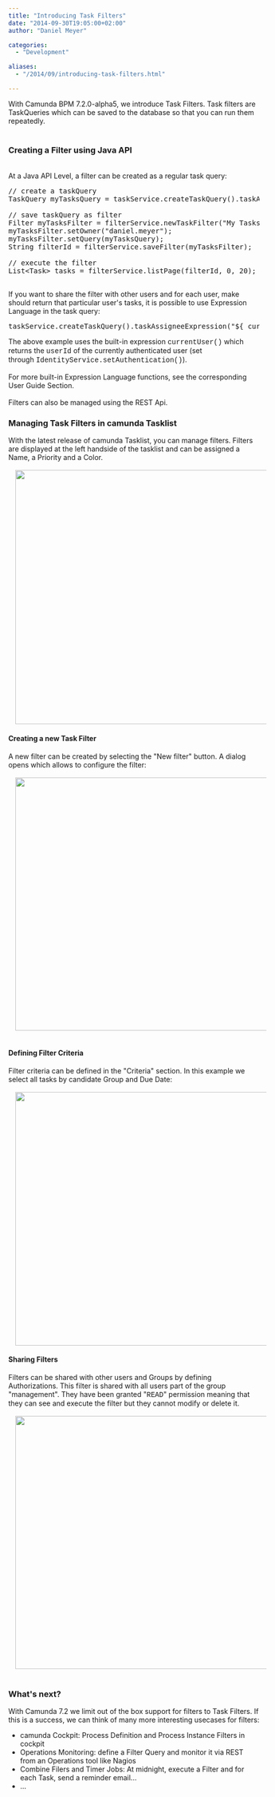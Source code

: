 ```yaml
---
title: "Introducing Task Filters"
date: "2014-09-30T19:05:00+02:00"
author: "Daniel Meyer"

categories:
  - "Development"

aliases:
  - "/2014/09/introducing-task-filters.html"

---
```


With Camunda BPM 7.2.0-alpha5, we introduce Task Filters. Task filters are TaskQueries which can be saved to the database so that you can run them repeatedly.<br />
<br />
<a name='more'></a><h3>
Creating a Filter using Java API</h3>
<br />
At a Java API Level, a filter can be created as a regular task query:
<br />
<pre class="prettyprint">// create a taskQuery
TaskQuery myTasksQuery = taskService.createTaskQuery().taskAssignee("daniel.meyer").active();

// save taskQuery as filter
Filter myTasksFilter = filterService.newTaskFilter("My Tasks");
myTasksFilter.setOwner("daniel.meyer");
myTasksFilter.setQuery(myTasksQuery);
String filterId = filterService.saveFilter(myTasksFilter);
 
// execute the filter
List&lt;Task&gt; tasks = filterService.listPage(filterId, 0, 20);

</pre>
If you want to share the filter with other users and for each user, make should return that particular user's tasks, it is possible to use Expression Language in the task query:
<br />
<pre class="prettyprint">taskService.createTaskQuery().taskAssigneeExpression("${ currentUser() }").active();
</pre>
The above example uses the built-in expression <span style="font-family: Courier New, Courier, monospace;">currentUser()</span><span style="font-family: inherit;"> which returns the </span><span style="font-family: Courier New, Courier, monospace;">userId</span><span style="font-family: inherit;"> of the currently authenticated user (set through&nbsp;</span><span style="font-family: Courier New, Courier, monospace;">IdentityService.setAuthentication()</span><span style="font-family: inherit;">).</span><br />
<span style="font-family: inherit;"><br /></span>
For more built-in Expression Language functions, see the corresponding User Guide Section.<br />
<br />
Filters can also be managed using the REST Api.<br />
<h3>
Managing Task Filters in camunda Tasklist</h3>
With the latest release of camunda Tasklist, you can manage filters. Filters are displayed at the left handside of the tasklist and can be assigned a Name, a Priority and a Color.<br />
<div class="separator" style="clear: both; text-align: center;">
</div>
<br />
<div class="separator" style="clear: both; text-align: center;">
<a href="http://3.bp.blogspot.com/-MEDVVJr3APE/VCqml6wz5UI/AAAAAAAAAeQ/S62MfmyaDJk/s1600/overview.png" imageanchor="1" style="margin-left: 1em; margin-right: 1em;"><img border="0" src="http://3.bp.blogspot.com/-MEDVVJr3APE/VCqml6wz5UI/AAAAAAAAAeQ/S62MfmyaDJk/s1600/overview.png" height="509" width="640" /></a></div>
<h4>
Creating a new Task Filter</h4>
<div>
A new filter can be created by selecting the "New filter" button. A dialog opens which allows to configure the filter:</div>
<div>
<br /></div>
<div class="separator" style="clear: both; text-align: center;">
<a href="http://3.bp.blogspot.com/-3bau-VStdSE/VCqmlElPjsI/AAAAAAAAAeI/EzPhmKae8Zw/s1600/create-filter-oveview.png" imageanchor="1" style="margin-left: 1em; margin-right: 1em;"><img border="0" src="http://3.bp.blogspot.com/-3bau-VStdSE/VCqmlElPjsI/AAAAAAAAAeI/EzPhmKae8Zw/s1600/create-filter-oveview.png" height="507" width="640" /></a></div>
<div>
<br /></div>
<h4>
Defining Filter Criteria</h4>
<div>
Filter criteria can be defined in the "Criteria" section. In this example we select all tasks by candidate Group and Due Date:</div>
<div>
<br /></div>
<div class="separator" style="clear: both; text-align: center;">
<a href="http://2.bp.blogspot.com/-dwnbGV4KDQ4/VCqmlBVJF0I/AAAAAAAAAeg/0JLXLjg176M/s1600/create-filter-criteria.png" imageanchor="1" style="margin-left: 1em; margin-right: 1em;"><img border="0" src="http://2.bp.blogspot.com/-dwnbGV4KDQ4/VCqmlBVJF0I/AAAAAAAAAeg/0JLXLjg176M/s1600/create-filter-criteria.png" height="508" width="640" /></a></div>
<h4>
Sharing Filters</h4>
<div>
Filters can be shared with other users and Groups by defining Authorizations. This filter is shared with all users part of the group "management". They have been granted "<span style="font-family: Courier New, Courier, monospace;">READ</span>" permission meaning that they can see and execute the filter but they cannot modify or delete it.</div>
<div>
<br /></div>
<div class="separator" style="clear: both; text-align: center;">
<a href="http://3.bp.blogspot.com/-iXrRP11vmkQ/VCqmlBKYhgI/AAAAAAAAAeM/08PA3rhB45I/s1600/create-filter-sharing.png" imageanchor="1" style="margin-left: 1em; margin-right: 1em;"><img border="0" src="http://3.bp.blogspot.com/-iXrRP11vmkQ/VCqmlBKYhgI/AAAAAAAAAeM/08PA3rhB45I/s1600/create-filter-sharing.png" height="507" width="640" /></a></div>
<div>
<br /></div>
<h3>
What's next?</h3>
<div>
With Camunda 7.2 we limit out of the box support for filters to Task Filters. If this is a success, we can think of many more interesting usecases for filters:</div>
<div>
<ul>
<li>camunda Cockpit: Process Definition and Process Instance Filters in cockpit</li>
<li>Operations Monitoring: define a Filter Query and monitor it via REST from an Operations tool like Nagios</li>
<li>Combine Filers and Timer Jobs: At midnight, execute a Filter and for each Task, send a reminder email...</li>
<li>...</li>
</ul>
</div>
<div>
<br /></div>
<div>
<br /></div>
